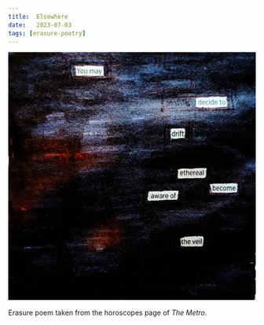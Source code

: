 ```yaml
---
title:  Elsewhere
date:   2023-07-03
tags: [erasure-poetry]
---
```


<img src="/assets/images/articles/2023/elsewhere.jpeg" alt="erasure poem: You may decide to drift ethereal./ Become aware of the veil" title="horoscopes really are a load of nonsense" class="responsive"><br>

Erasure poem taken from the horoscopes page of *The Metro*.
